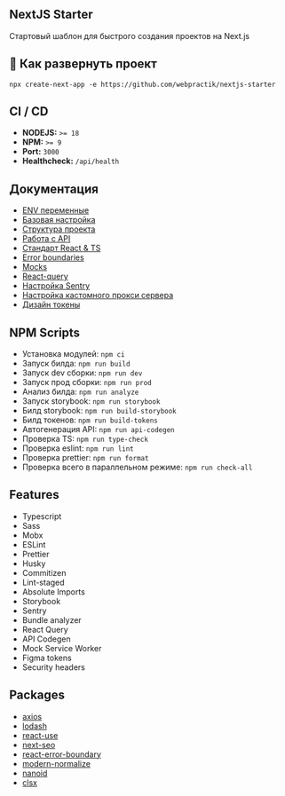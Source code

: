 ## NextJS Starter

Стартовый шаблон для быстрого создания проектов на Next.js

## 🚀 Как развернуть проект

```
npx create-next-app -e https://github.com/webpractik/nextjs-starter
```

## CI / CD
- **NODEJS:** ```>= 18```
- **NPM:** ```>= 9```
- **Port:** ```3000```
- **Healthcheck:** ```/api/health```

## Документация
- [ENV переменные](docs/env.md)
- [Базовая настройка](docs/settings.md)
- [Структура проекта](https://docs.w6p.ru/frontend/nextjs-starter/project-structure)
- [Работа с API](https://docs.w6p.ru/frontend/nextjs-starter/api)
- [Стандарт React & TS](https://docs.w6p.ru/frontend/nextjs-starter/react-typescript)
- [Error boundaries](https://docs.w6p.ru/frontend/nextjs-starter/boundaries)
- [Mocks](https://docs.w6p.ru/frontend/nextjs-starter/mocks)
- [React-query](https://docs.w6p.ru/frontend/nextjs-starter/queries)
- [Настройка Sentry](https://docs.w6p.ru/frontend/nextjs-starter/sentry)
- [Настройка кастомного прокси сервера](https://docs.w6p.ru/frontend/nextjs-starter/custom-proxy)
- [Дизайн токены](https://docs.w6p.ru/frontend/nextjs-starter/figma-tokens)

## NPM Scripts
- Установка модулей:  ```npm ci``` 
- Запуск билда: ```npm run build```
- Запуск dev сборки: ```npm run dev```
- Запуск прод сборки: ```npm run prod``` 
- Анализ билда: ```npm run analyze```
- Запуск storybook: ```npm run storybook```
- Билд storybook: ```npm run build-storybook```
- Билд токенов: ```npm run build-tokens```
- Автогенерация API: ```npm run api-codegen```
- Проверка TS: ```npm run type-check```
- Проверка eslint: ```npm run lint```
- Проверка prettier: ```npm run format``` 
- Проверка всего в параллельном режиме: ```npm run check-all```

## Features
- Typescript
- Sass
- Mobx
- ESLint
- Prettier
- Husky
- Commitizen
- Lint-staged
- Absolute Imports
- Storybook
- Sentry
- Bundle analyzer
- React Query
- API Codegen
- Mock Service Worker
- Figma tokens
- Security headers

## Packages
- [axios](https://axios-http.com/ru/docs/intro)
- [lodash](https://lodash.com/docs)
- [react-use](https://github.com/streamich/react-use#readme)
- [next-seo](https://www.npmjs.com/package/next-seo)
- [react-error-boundary](https://www.npmjs.com/package/react-error-boundary)
- [modern-normalize](https://www.npmjs.com/package/modern-normalize)
- [nanoid](https://www.npmjs.com/package/nanoid)
- [clsx](https://www.npmjs.com/package/clsx)
